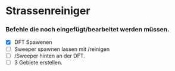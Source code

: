 # Strassenreiniger

### Befehle die noch eingefügt/bearbeitet werden müssen.
- [x] DFT Spawenen 
- [ ] Sweeper spawnen lassen mit /reinigen
- [ ] /Sweeper hinten an der DFT.
- [ ] 3 Gebiete erstellen.
